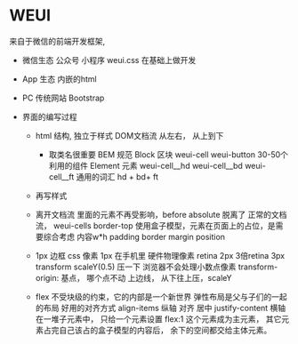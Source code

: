 # WEUI
  来自于微信的前端开发框架, 
  - 微信生态 公众号 小程序 
  weui.css 在基础上做开发
  - App 生态
  内嵌的html 
  - PC 传统网站 Bootstrap

- 界面的编写过程
  - html 结构, 独立于样式
    DOM文档流 从左右， 从上到下 
    - 取类名很重要 
    BEM 规范
    Block 区块 weui-cell 
    weui-button 30-50个利用的组件
    Element 元素 
    weui-cell__hd 
    weui-cell__bd
    weui-cell__ft 
    通用的词汇 hd + bd+ ft 
  - 再写样式

  - 离开文档流
    里面的元素不再受影响，before absolute 脱离了 正常的文档流， 
    weui-cells border-top 使用盒子模型，元素在页面上的占位，是需要综合考虑 内容w*h
    padding border margin position
  - 1px 边框
    css 像素 1px 在手机里
    硬件物理像素 retina 2px 3倍retina 3px
    transform scaleY(0.5) 压一下 
    浏览器不会处理小数点像素  transform-origin: 基点， 哪个点不动
    上边线， 从下往上压，scaleY 

  - flex 
    不受块级的约束，它的内部是一个新世界
    弹性布局是父与子们的一起的布局
    好用的对齐方式  align-items 纵轴
    对齐 居中 justify-content 横轴
    在一堆子元素中， 只给一个元素设置
    flex:1 这个元素成为主元素，
    其它元素占完自己该占的盒子模型的内容后，
    余下的空间都交给主体元素。

